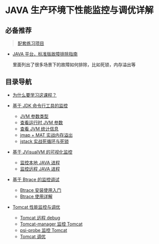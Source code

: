 # JAVA 生产环境下性能监控与调优详解

## 必备推荐
> [配套练习项目](https://github.com/zq99299/monitor-tuning.git)

- [JAVA 平台，标准版故障排除指南](https://docs.oracle.com/javase/8/docs/technotes/guides/troubleshoot/index.html)

  里面列出了很多场景下的故障如何排除，比如死锁，内存溢出等

## 目录导航

- [为什么要学习这课程？](./00.md)
- [基于 JDK 命令行工具的监控](./01/)

  - [JVM 参数类型](./01/01.md)
  - [查看运行时 JVM 参数](./01/02.md)
  - [查看 JVM 统计信息](./01/03.md)
  - [jmap + MAT 实战内存溢出](./01/04.md)
  - [jstack 实战死循环与死锁](./01/05.md)
- [基于 JVisualVM 的可视化监控](./02/)
  
  - [监控本地 JAVA 进程](./02/01.md)
  - [监控远程 JAVA 进程](./02/02.md)

- [基于 Btrace 的监控调试](./03/)
  
    - [Btrace 安装使用入门](./03/01.md)
    - [Btrace 使用详解](./03/02.md)

- [Tomcat 性能监控与调优](./04/)

  - [Tomcat 远程 debug](./04/01.md)
  - [Tomcat-manager 监控 Tomcat](./04/02.md)
  - [psi-probe 监控 Tomcat](./04/03.md)
  - [Tomcat 调优](./04/04.md)
